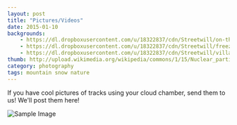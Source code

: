 ```yaml
---
layout: post
title: "Pictures/Videos"
date: 2015-01-10
backgrounds:
    - https://dl.dropboxusercontent.com/u/18322837/cdn/Streetwill/on-the-road.jpeg
    - https://dl.dropboxusercontent.com/u/18322837/cdn/Streetwill/freezing.jpeg
    - https://dl.dropboxusercontent.com/u/18322837/cdn/Streetwill/village.jpeg
thumb: http://upload.wikimedia.org/wikipedia/commons/1/15/Nuclear_particle_in_a_diffusion_cloud_chamber.png
category: photography
tags: mountain snow nature
---
```


If you have cool pictures of tracks using your cloud chamber, send them to us! We'll post them here!

![Sample Image](http://placehold.it/480x360)

